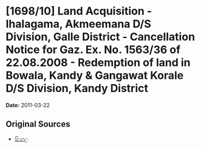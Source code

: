 # [1698/10] Land Acquisition - Ihalagama, Akmeemana D/S Division, Galle District - Cancellation Notice for Gaz. Ex. No. 1563/36 of 22.08.2008 - Redemption of land in Bowala, Kandy & Gangawat Korale D/S Division, Kandy District

**Date:** 2011-03-22

## Original Sources

- [සිංහල](https://documents.gov.lk/view/extra-gazettes/2011/3/1698-10_S.pdf)
